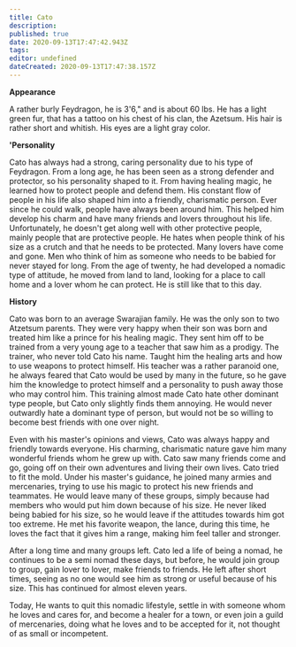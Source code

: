 ```yaml
---
title: Cato
description: 
published: true
date: 2020-09-13T17:47:42.943Z
tags: 
editor: undefined
dateCreated: 2020-09-13T17:47:38.157Z
---
```


**Appearance**

A rather burly Feydragon, he is 3'6," and is about 60 lbs. He has a light green fur, that has a tattoo on his chest of his clan, the Azetsum. His hair is rather short and whitish. His eyes are a light gray color.

**'Personality**

Cato has always had a strong, caring personality due to his type of Feydragon. From a long age, he has been seen as a strong defender and protector, so his personality shaped to it. From having healing magic, he learned how to protect people and defend them. His constant flow of people in his life also shaped him into a friendly, charismatic person. Ever since he could walk, people have always been around him. This helped him develop his charm and have many friends and lovers throughout his life. Unfortunately, he doesn't get along well with other protective people, mainly people that are protective people. He hates when people think of his size as a crutch and that he needs to be protected. Many lovers have come and gone. Men who think of him as someone who needs to be babied for never stayed for long. From the age of twenty, he had developed a nomadic type of attitude, he moved from land to land, looking for a place to call home and a lover whom he can protect. He is still like that to this day.

**History**

Cato was born to an average Swarajian family. He was the only son to two Atzetsum parents. They were very happy when their son was born and treated him like a prince for his healing magic. They sent him off to be trained from a very young age to a teacher that saw him as a prodigy. The trainer, who never told Cato his name. Taught him the healing arts and how to use weapons to protect himself. His teacher was a rather paranoid one, he always feared that Cato would be used by many in the future, so he gave him the knowledge to protect himself and a personality to push away those who may control him. This training almost made Cato hate other dominant type people, but Cato only slightly finds them annoying. He would never outwardly hate a dominant type of person, but would not be so willing to become best friends with one over night.

Even with his master's opinions and views, Cato was always happy and friendly towards everyone. His charming, charismatic nature gave him many wonderful friends whom he grew up with. Cato saw many friends come and go, going off on their own adventures and living their own lives. Cato tried to fit the mold. Under his master's guidance, he joined many armies and mercenaries, trying to use his magic to protect his new friends and teammates. He would leave many of these groups, simply because had members who would put him down because of his size. He never liked being babied for his size, so he would leave if the attitudes towards him got too extreme. He met his favorite weapon, the lance, during this time, he loves the fact that it gives him a range, making him feel taller and stronger.

After a long time and many groups left. Cato led a life of being a nomad, he continues to be a semi nomad these days, but before, he would join group to group, gain lover to lover, make friends to friends. He left after short times, seeing as no one would see him as strong or useful because of his size. This has continued for almost eleven years.

Today, He wants to quit this nomadic lifestyle, settle in with someone whom he loves and cares for, and become a healer for a town, or even join a guild of mercenaries, doing what he loves and to be accepted for it, not thought of as small or incompetent.